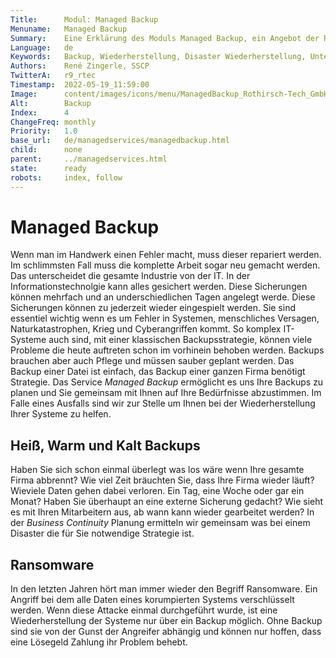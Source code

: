 ```yaml
---
Title:      Modul: Managed Backup
Menuname:   Managed Backup
Summary:    Eine Erklärung des Moduls Managed Backup, ein Angebot der Rothirsch Tech. GmbH
Language:   de
Keywords:   Backup, Wiederherstellung, Disaster Wiederherstellung, Unternehmenskontinuitätsplanung
Authors:    René Zingerle, SSCP
TwitterA:   r9_rtec
Timestamp:  2022-05-19_11:59:00
Image:      content/images/icons/menu/ManagedBackup_Rothirsch-Tech_GmbH.png
Alt:        Backup
Index:      4
ChangeFreq: monthly
Priority:   1.0
base_url:   de/managedservices/managedbackup.html
child:      none
parent:     ../managedservices.html
state:      ready
robots:     index, follow
---
```


# Managed Backup

Wenn man im Handwerk einen Fehler macht, muss dieser repariert werden. Im schlimmsten Fall muss die komplette Arbeit sogar neu gemacht werden. Das unterscheidet die gesamte Industrie von der IT. In der Informationstechnolgie kann alles gesichert werden. Diese Sicherungen können mehrfach und an underschiedlichen Tagen angelegt werde. Diese Sicherungen können zu jederzeit wieder eingespielt werden. Sie sind essentiel wichtig wenn es um Fehler in Systemen, menschliches Versagen, Naturkatastrophen, Krieg und Cyberangriffen kommt. So komplex IT-Systeme auch sind, mit einer klassischen Backupsstrategie, können viele Probleme die heute auftreten schon im vorhinein behoben werden. Backups brauchen aber auch Pflege und müssen sauber geplant werden. Das Backup einer Datei ist einfach, das Backup einer ganzen Firma benötigt Strategie. Das Service *Managed Backup* ermöglicht es uns Ihre Backups zu planen und Sie gemeinsam mit Ihnen auf Ihre Bedürfnisse abzustimmen. Im Falle eines Ausfalls sind wir zur Stelle um Ihnen bei der Wiederherstellung Ihrer Systeme zu helfen.

## Heiß, Warm und Kalt Backups

Haben Sie sich schon einmal überlegt was los wäre wenn Ihre gesamte Firma abbrennt? Wie viel Zeit bräuchten Sie, dass Ihre Firma wieder läuft? Wieviele Daten gehen dabei verloren. Ein Tag, eine Woche oder gar ein Monat? Haben Sie überhaupt an eine externe Sicherung gedacht? Wie sieht es mit Ihren Mitarbeitern aus, ab wann kann wieder gearbeitet werden? In der *Business Continuity* Planung ermitteln wir gemeinsam was bei einem Disaster die für Sie notwendige Strategie ist.

## Ransomware

In den letzten Jahren hört man immer wieder den Begriff Ransomware. Ein Angriff bei dem alle Daten eines korumpierten Systems verschlüsselt werden. Wenn diese Attacke einmal durchgeführt wurde, ist eine Wiederherstellung der Systeme nur über ein Backup möglich. Ohne Backup sind sie von der Gunst der Angreifer abhängig und können nur hoffen, dass eine Lösegeld Zahlung ihr Problem behebt.
